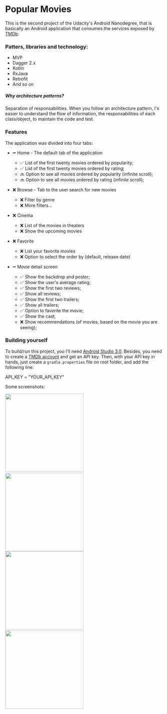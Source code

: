 # Popular Movies

This is the second project of the Udacity's Android Nanodegree, that is basically an Android application that consumes the services exposed by [TMDb](https://www.themoviedb.org).

### Patters, libraries and technology:
  * MVP
  * Dagger 2.x
  * Kotlin
  * RxJava
  * Retrofit
  * And so on

##### Why architecture patterns?
Separation of responsabilities. When you follow an architecture pattern,
I's easier to understand the flow of information, the responsabilities of each class/object, to maintain the code and test.


### Features

The application was divided into four tabs:

  * :heavy_minus_sign: Home - The default tab of the application
    * :white_check_mark: List of the first twenty movies ordered by popularity;
    * :white_check_mark: List of the first twenty movies ordered by rating;
    * :soon: Option to see all movies ordered by popularity (infinite scroll);
    * :soon: Option to see all movies ordered by rating (infinite scroll);

  * :x: Browse - Tab to the user search for new movies
    * :x: Filter by genre
    * :x: More filters...

  * :x: Cinema
    * :x: List of the movies in theaters
    * :x: Show the upcoming movies

  * :x: Favorite
    * :x: List your favorite movies
    * :x: Option to select the order by (default, release date)

 * :heavy_minus_sign: Movie detail screen
   * :white_check_mark: Show the backdrop and poster;
   * :white_check_mark: Show the user's average rating;
   * :white_check_mark: Show the first two reviews;
   * :white_check_mark: Show all reviews;
   * :white_check_mark: Show the first two trailers;
   * :white_check_mark: Show all trailers;
   * :white_check_mark: Option to favorite the movie;
   * :white_check_mark: Show the cast;
   * :x: Show recommendations (of movies, based on the movie you are seeing);
   
### Building yourself

To build/run this project, you I'll need [Android Studio 3.0](https://developer.android.com/studio/index.html).
Besides, you need to create a [TMDb account](https://www.themoviedb.org/account/signup) and get an API key.
Then, with your API key in hands, just create a `gradle.properties` file on root folder, and add the following line:

API_KEY = "YOUR_API_KEY"                                              
                                              
   
Some screenshots:

<img src="https://raw.github.com/luanalbineli/popularmovies/master/screenshots/Screenshot_1496981404.png" width="250">&nbsp;&nbsp;&nbsp;&nbsp;&nbsp;&nbsp;<img src="https://raw.github.com/luanalbineli/popularmovies/master/screenshots/Screenshot_1496981408.png" width="250">
\
<img src="https://raw.github.com/luanalbineli/popularmovies/master/screenshots/Screenshot_1496981411.png" width="250">&nbsp;&nbsp;&nbsp;&nbsp;&nbsp;&nbsp;<img src="https://raw.github.com/luanalbineli/popularmovies/master/screenshots/Screenshot_1496981418.png" width="250">
